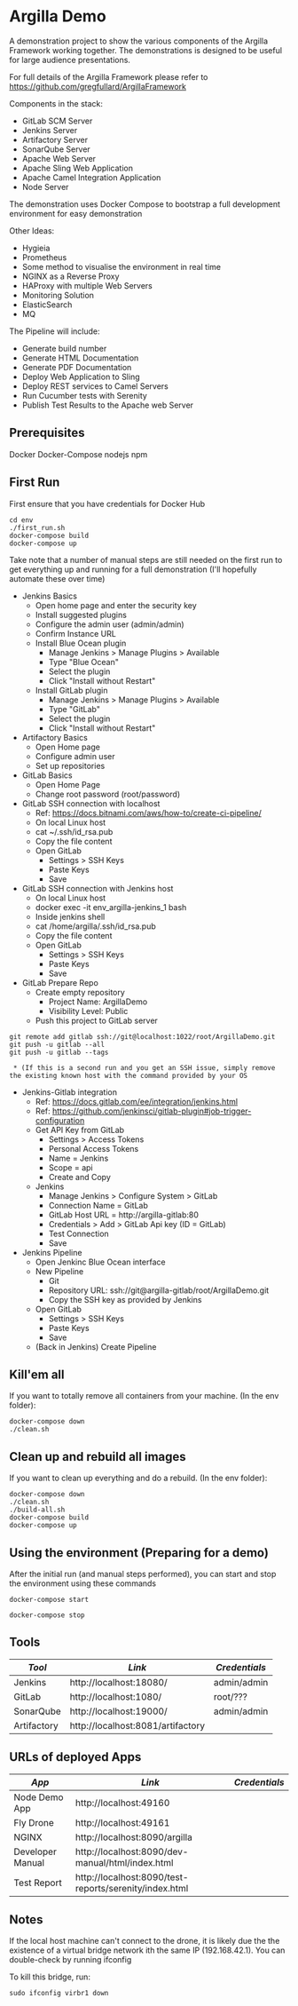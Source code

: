 # Argilla Demo
A demonstration project to show the various components of the Argilla Framework working together.
The demonstrations is designed to be useful for large audience presentations.

For full details of the Argilla Framework please refer to https://github.com/gregfullard/ArgillaFramework

Components in the stack:
* GitLab SCM Server
* Jenkins Server
* Artifactory Server
* SonarQube Server
* Apache Web Server
* Apache Sling Web Application
* Apache Camel Integration Application
* Node Server

The demonstration uses Docker Compose to bootstrap a full development environment for easy demonstration

Other Ideas:
* Hygieia
* Prometheus
* Some method to visualise the environment in real time
* NGINX as a Reverse Proxy
* HAProxy with multiple Web Servers
* Monitoring Solution
* ElasticSearch
* MQ

The Pipeline will include:
* Generate build number
* Generate HTML Documentation
* Generate PDF Documentation
* Deploy Web Application to Sling
* Deploy REST services to Camel Servers
* Run Cucumber tests with Serenity
* Publish Test Results to the Apache web Server

## Prerequisites
Docker
Docker-Compose
nodejs
npm

## First Run
First ensure that you have credentials for Docker Hub

```
cd env
./first_run.sh
docker-compose build
docker-compose up
```

Take note that a number of manual steps are still needed on the first run to get everything
up and running for a full demonstration (I'll hopefully automate these over time)

* Jenkins Basics
     * Open home page and enter the security key
     * Install suggested plugins     
     * Configure the admin user (admin/admin)
     * Confirm Instance URL
     * Install Blue Ocean plugin
         * Manage Jenkins > Manage Plugins > Available
         * Type "Blue Ocean"
         * Select the plugin
         * Click "Install without Restart"
     * Install GitLab plugin
         * Manage Jenkins > Manage Plugins > Available
         * Type "GitLab"
         * Select the plugin
         * Click "Install without Restart"
* Artifactory Basics
     * Open Home page
     * Configure admin user
     * Set up repositories
* GitLab Basics
     * Open Home Page
     * Change root password (root/password)
* GitLab SSH connection with localhost
     * Ref: https://docs.bitnami.com/aws/how-to/create-ci-pipeline/
     * On local Linux host
     * cat ~/.ssh/id_rsa.pub
     * Copy the file content
     * Open GitLab
         * Settings > SSH Keys
         * Paste Keys
         * Save
* GitLab SSH connection with Jenkins host
     * On local Linux host
     * docker exec -it env_argilla-jenkins_1 bash
     * Inside jenkins shell
     * cat /home/argilla/.ssh/id_rsa.pub
     * Copy the file content
     * Open GitLab
         * Settings > SSH Keys
         * Paste Keys
         * Save     
* GitLab Prepare Repo
     * Create empty repository
         * Project Name: ArgillaDemo
         * Visibility Level: Public
     * Push this project to GitLab server

```
git remote add gitlab ssh://git@localhost:1022/root/ArgillaDemo.git
git push -u gitlab --all
git push -u gitlab --tags
```
     * (If this is a second run and you get an SSH issue, simply remove the existing known host with the command provided by your OS

* Jenkins-Gitlab integration
     * Ref: https://docs.gitlab.com/ee/integration/jenkins.html
     * Ref: https://github.com/jenkinsci/gitlab-plugin#job-trigger-configuration
     * Get API Key from GitLab
         * Settings > Access Tokens
         * Personal Access Tokens
         * Name = Jenkins
         * Scope = api
         * Create and Copy
     * Jenkins
         * Manage Jenkins > Configure System > GitLab
         * Connection Name = GitLab
         * GitLab Host URL = http://argilla-gitlab:80
         * Credentials > Add > GitLab Api key (ID = GitLab)
         * Test Connection
         * Save
* Jenkins Pipeline
     * Open Jenkinc Blue Ocean interface
     * New Pipeline
         * Git
         * Repository URL: ssh://git@argilla-gitlab/root/ArgillaDemo.git
         * Copy the SSH key as provided by Jenkins
     * Open GitLab
         * Settings > SSH Keys
         * Paste Keys
         * Save
     * (Back in Jenkins) Create Pipeline

## Kill'em all
If you want to totally remove all containers from your machine. (In the env folder):

```
docker-compose down
./clean.sh
```

## Clean up and rebuild all images
If you want to clean up everything and do a rebuild. (In the env folder):

```
docker-compose down
./clean.sh
./build-all.sh
docker-compose build
docker-compose up
```

## Using the environment (Preparing for a demo)
After the initial run (and manual steps performed), you can start and stop the environment using these commands

```
docker-compose start
```

```
docker-compose stop
```

## Tools
| *Tool*           | *Link*                                                | *Credentials*         |
| ---------------- | ----------------------------------------------------- | --------------------- |
| Jenkins          | http://localhost:18080/                               | admin/admin           |
| GitLab           | http://localhost:1080/                                | root/???              |
| SonarQube        | http://localhost:19000/                               | admin/admin           |
| Artifactory      | http://localhost:8081/artifactory                     |                       |

## URLs of deployed Apps
| *App*            | *Link*                                                 | *Credentials*         |
| ---------------- | ------------------------------------------------------ | --------------------- |
| Node Demo App    | http://localhost:49160                                 |                       |
| Fly Drone        | http://localhost:49161                                 |                       |
| NGINX            | http://localhost:8090/argilla                          |                       |
| Developer Manual | http://localhost:8090/dev-manual/html/index.html       |                       |
| Test Report      | http://localhost:8090/test-reports/serenity/index.html |                       |

## Notes

If the local host machine can't connect to the drone, it is likely due the the existence of a virtual bridge network
ith the same IP (192.168.42.1). You can double-check by running ifconfig

To kill this bridge, run:

```
sudo ifconfig virbr1 down
```

